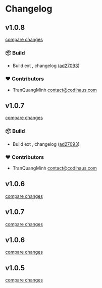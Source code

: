 # Changelog

## v1.0.8

[compare changes](https://github.com/codihaus/directus-extension-hierarchy-layout/compare/v1.0.7...v1.0.8)

### 📦 Build

- Build ext , changelog ([ad27093](https://github.com/codihaus/directus-extension-hierarchy-layout/commit/ad27093))

### ❤️ Contributors

- TranQuangMinh <contact@codihaus.com>

## v1.0.7

[compare changes](https://github.com/codihaus/directus-extension-hierarchy-layout/compare/v1.0.7...v1.0.7)

### 📦 Build

- Build ext , changelog ([ad27093](https://github.com/codihaus/directus-extension-hierarchy-layout/commit/ad27093))

### ❤️ Contributors

- TranQuangMinh <contact@codihaus.com>

## v1.0.6

[compare changes](https://github.com/codihaus/directus-extension-hierarchy-layout/compare/v1.0.7...v1.0.6)

## v1.0.7

[compare changes](https://github.com/codihaus/directus-extension-hierarchy-layout/compare/v1.0.6...v1.0.7)

## v1.0.6

[compare changes](https://github.com/codihaus/directus-extension-hierarchy-layout/compare/v1.0.5...v1.0.6)

## v1.0.5

[compare changes](https://github.com/codihaus/directus-extension-hierarchy-layout/compare/v1.0.4...v1.0.5)

